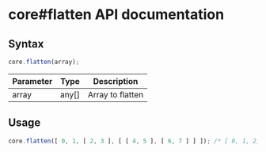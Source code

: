 # core#flatten API documentation

## Syntax

``` javascript
core.flatten(array);
```

| Parameter | Type | Description |
|--|--|--|
| array | any[] | Array to flatten |

## Usage

``` javascript
core.flatten([ 0, 1, [ 2, 3 ], [ [ 4, 5 ], [ 6, 7 ] ] ]); /* [ 0, 1, 2, 3, [ 4, 5 ], [ 6, 7] ] */
```
